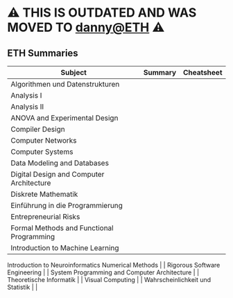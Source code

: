 # ⚠️ THIS IS OUTDATED AND WAS MOVED TO [danny@ETH](http://n.ethz.ch/~dcamenisch/) ⚠️


## ETH Summaries

Subject | Summary | Cheatsheet
------ | :------: | :------:
Algorithmen und Datenstrukturen |  | 
Analysis I |  | 
Analysis II |  | 
ANOVA and Experimental Design |  | 
Compiler Design |  | 
Computer Networks |  | 
Computer Systems |  | 
Data Modeling and Databases |  | 
Digital Design and Computer Architecture |  | 
Diskrete Mathematik |  | 
Einführung in die Programmierung |  | 
Entrepreneurial Risks |  | 
Formal Methods and Functional Programming |  | 
Introduction to Machine Learning |  | 
Introduction to Neuroinformatics
Numerical Methods |  | 
Rigorous Software Engineering |  | 
System Programming and Computer Architecture |  | 
Theoretische Informatik |  | 
Visual Computing |  | 
Wahrscheinlichkeit und Statistik |  | 
